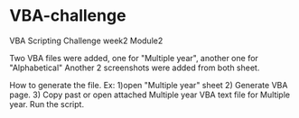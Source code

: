 # VBA-challenge
VBA Scripting Challenge week2 Module2

Two VBA files were added, one for "Multiple year", another one for "Alphabetical"
Another 2 screenshots were added from both sheet.

How to generate the file.
Ex: 1)open "Multiple year" sheet
    2) Generate VBA page.
    3) Copy past or open attached Multiple year VBA text file for Multiple year. Run the script.
